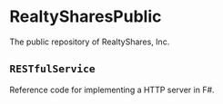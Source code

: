 # RealtySharesPublic

The public repository of RealtyShares, Inc.

## `RESTfulService`

Reference code for implementing a HTTP server in F#.
